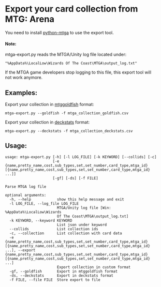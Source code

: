 # Export your card collection from MTG: Arena
You need to install [python-mtga](https://github.com/mtgatracker/python-mtga) to use the export tool.

#### Note:
mtga-export.py reads the MTGA/Unity log file located under: 
    
    "%AppData%\LocalLow\Wizards Of The Coast\MTGA\output_log.txt"
    
If the MTGA game developers stop logging to this file, this export tool will not work anymore.

## Examples:
Export your collection in [mtggoldfish](https://www.mtggoldfish.com/help/import_formats#mtggoldfish) format:

`mtga-export.py --goldfish -f mtga_collection_goldfish.csv`

Export your collection in [deckstats](https://www.mtggoldfish.com/help/import_formats#deckstats) format:

`mtga-export.py --deckstats -f mtga_collection_deckstats.csv`


## Usage:

```
usage: mtga-export.py [-h] [-l LOG_FILE] [-k KEYWORD] [--collids] [-c]
                      [-e {name,pretty_name,cost,sub_types,set,set_number,card_type,mtga_id} [{name,pretty_name,cost,sub_types,set,set_number,card_type,mtga_id} ...]]
                      [-gf] [-ds] [-f FILE]

Parse MTGA log file

optional arguments:
  -h, --help            show this help message and exit
  -l LOG_FILE, --log_file LOG_FILE
                        MTGA/Unity log file [Win: %AppData%\LocalLow\Wizards
                        Of The Coast\MTGA\output_log.txt]
  -k KEYWORD, --keyword KEYWORD
                        List json under keyword
  --collids             List collection ids
  -c, --collection      List collection with card data
  -e {name,pretty_name,cost,sub_types,set,set_number,card_type,mtga_id} [{name,pretty_name,cost,sub_types,set,set_number,card_type,mtga_id} ...], --export {name,pretty_name,cost,sub_types,set,set_number,card_type,mtga_id} [{name,pretty_name,cost,sub_types,set,set_number,card_type,mtga_id} ...]
                        Export collection in custom format
  -gf, --goldfish       Export in mtggoldfish format
  -ds, --deckstats      Export in deckstats format
  -f FILE, --file FILE  Store export to file
```

